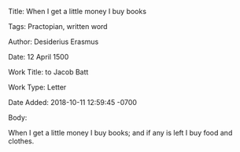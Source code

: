 Title:  When I get a little money I buy books

Tags:   Practopian, written word

Author: Desiderius Erasmus

Date:   12 April 1500

Work Title: to Jacob Batt

Work Type: Letter

Date Added: 2018-10-11 12:59:45 -0700

Body: 

When I get a little money I buy books; and if any is left I buy food and clothes.

